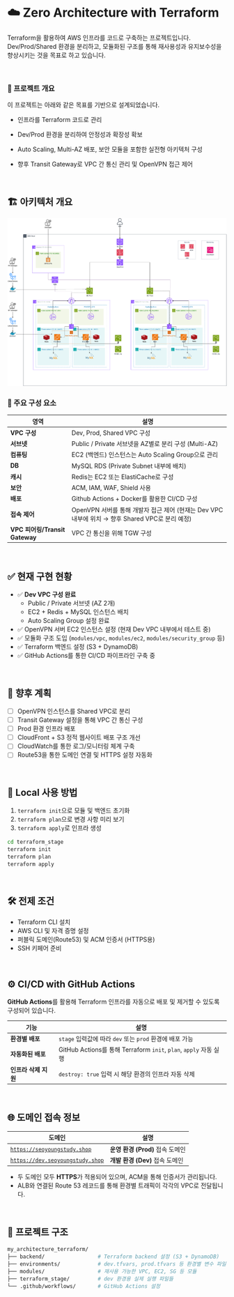 # ☁️ Zero Architecture with Terraform

Terraform을 활용하여 AWS 인프라를 코드로 구축하는 프로젝트입니다.
Dev/Prod/Shared 환경을 분리하고, 모듈화된 구조를 통해 재사용성과 유지보수성을 향상시키는 것을 목표로 하고 있습니다.

<br/>

### 📌 프로젝트 개요

이 프로젝트는 아래와 같은 목표를 기반으로 설계되었습니다.

- 인프라를 Terraform 코드로 관리

- Dev/Prod 환경을 분리하여 안정성과 확장성 확보

- Auto Scaling, Multi-AZ 배포, 보안 모듈을 포함한 실전형 아키텍처 구성

- 향후 Transit Gateway로 VPC 간 통신 관리 및 OpenVPN 접근 제어

<br/>


## 🏗️ 아키텍처 개요
![Architecture](.github/workflows/assets/ktb_cloud_zero_yoon_architecture.png)

### 🔹 주요 구성 요소

| 영역 | 설명 |
| --- | --- |
| **VPC 구성** | Dev, Prod, Shared VPC 구성 |
| **서브넷** | Public / Private 서브넷을 AZ별로 분리 구성 (Multi-AZ) |
| **컴퓨팅** | EC2 (백엔드) 인스턴스는 Auto Scaling Group으로 관리 |
| **DB** | MySQL RDS (Private Subnet 내부에 배치) |
| **캐시** | Redis는 EC2 또는 ElastiCache로 구성 |
| **보안** | ACM, IAM, WAF, Shield 사용 |
| **배포** | Github Actions + Docker를 활용한 CI/CD 구성 |
| **접속 제어** | OpenVPN 서버를 통해 개발자 접근 제어 (현재는 Dev VPC 내부에 위치 → 향후 Shared VPC로 분리 예정) |
| **VPC 피어링/Transit Gateway** | VPC 간 통신을 위해 TGW 구성 |

<br/>

## ✅ 현재 구현 현황

- ✅ **Dev VPC 구성 완료**
    - Public / Private 서브넷 (AZ 2개)
    - EC2 + Redis + MySQL 인스턴스 배치
    - Auto Scaling Group 설정 완료
- ✅ OpenVPN 서버 EC2 인스턴스 설정 (현재 Dev VPC 내부에서 테스트 중)
- ✅ 모듈화 구조 도입 (`modules/vpc`, `modules/ec2`, `modules/security_group` 등)
- ✅ Terraform 백엔드 설정 (S3 + DynamoDB)
- ✅ GitHub Actions를 통한 CI/CD 파이프라인 구축 중

<br/>

## 🧭 향후 계획

- [ ]  OpenVPN 인스턴스를 Shared VPC로 분리
- [ ]  Transit Gateway 설정을 통해 VPC 간 통신 구성
- [ ]  Prod 환경 인프라 배포
- [ ]  CloudFront + S3 정적 웹사이트 배포 구조 개선
- [ ]  CloudWatch를 통한 로그/모니터링 체계 구축
- [ ]  Route53을 통한 도메인 연결 및 HTTPS 설정 자동화

<br/>

## 🚀 Local 사용 방법

1. `terraform init`으로 모듈 및 백엔드 초기화
2. `terraform plan`으로 변경 사항 미리 보기
3. `terraform apply`로 인프라 생성

```bash
cd terraform_stage
terraform init
terraform plan
terraform apply
```

<br/>

## 🛠️ 전제 조건

- Terraform CLI 설치
- AWS CLI 및 자격 증명 설정
- 퍼블릭 도메인(Route53) 및 ACM 인증서 (HTTPS용)
- SSH 키페어 준비

<br/>

## ⚙️ CI/CD with GitHub Actions

 **GitHub Actions**를 활용해 Terraform 인프라를 자동으로 배포 및 제거할 수 있도록 구성되어 있습니다.

| 기능 | 설명 |
| --- | --- |
| **환경별 배포** | `stage` 입력값에 따라 `dev` 또는 `prod` 환경에 배포 가능 |
| **자동화된 배포** | GitHub Actions를 통해 Terraform `init`, `plan`, `apply` 자동 실행 |
| **인프라 삭제 지원** | `destroy: true` 입력 시 해당 환경의 인프라 자동 삭제 |

<br/>

## 🌐 도메인 접속 정보

| 도메인 | 설명 |
| --- | --- |
| [`https://seoyoungstudy.shop`](https://seoyoungstudy.shop/) | **운영 환경 (Prod)** 접속 도메인 |
| [`https://dev.seoyoungstudy.shop`](https://dev.seoyoungstudy.shop/) | **개발 환경 (Dev)** 접속 도메인 |
- 두 도메인 모두 **HTTPS**가 적용되어 있으며, ACM을 통해 인증서가 관리됩니다.
- ALB와 연결된 Route 53 레코드를 통해 환경별 트래픽이 각각의 VPC로 전달됩니다.

<br/>

## 📂 프로젝트 구조

```bash
my_architecture_terraform/
├── backend/                 # Terraform backend 설정 (S3 + DynamoDB)
├── environments/            # dev.tfvars, prod.tfvars 등 환경별 변수 파일
├── modules/                 # 재사용 가능한 VPC, EC2, SG 등 모듈
├── terraform_stage/         # dev 환경용 실제 실행 파일들
└── .github/workflows/       # GitHub Actions 설정

```